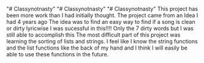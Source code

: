 "# Classynotnasty" 
"# Classynotnasty" 
"# Classynotnasty" 
This project has been more work than I had initially thought. The project came from an Idea I had 4 years ago
The idea was to find an easy way to find if a song is clean or dirty lyricwise
I was sucessful in this!!!! Only the 7 dirty words but I was still able to accomplish this
The most difficult part of this project was learning the sorting of lists and strings. 
I feel like I know the string functions and the list functions like the back of my hand and I think I will easily be able to use these functions in the future.
